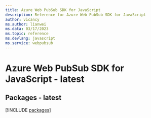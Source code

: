 ```yaml
---
title: Azure Web PubSub SDK for JavaScript
description: Reference for Azure Web PubSub SDK for JavaScript
author: vicancy
ms.author: lianwei
ms.data: 03/17/2023
ms.topic: reference
ms.devlang: javascript
ms.service: webpubsub
---
```

# Azure Web PubSub SDK for JavaScript - latest
## Packages - latest
[!INCLUDE [packages](web-pubsub-index.md)]
